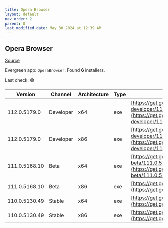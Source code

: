 ```yaml
---
title: Opera Browser
layout: default
nav_order: 2
parent: O
last_modified_date: May 30 2024 at 12:39 AM
---
```


## Opera Browser

[Source](https://www.opera.com/browsers/opera)

Evergreen app: `OperaBrowser`. Found **6** installers.

Last check: 🟢

| Version       | Channel   | Architecture | Type | URI                                                                                                                                                                                                                    |
| ------------- | --------- | ------------ | ---- | ---------------------------------------------------------------------------------------------------------------------------------------------------------------------------------------------------------------------- |
| 112.0.5179.0  | Developer | x64          | exe  | [https://get.geo.opera.com/pub/opera-developer/112.0.5179.0/win/Opera_Developer_112.0.5179.0_Setup_x64.exe](https://get.geo.opera.com/pub/opera-developer/112.0.5179.0/win/Opera_Developer_112.0.5179.0_Setup_x64.exe) |
| 112.0.5179.0  | Developer | x86          | exe  | [https://get.geo.opera.com/pub/opera-developer/112.0.5179.0/win/Opera_Developer_112.0.5179.0_Setup.exe](https://get.geo.opera.com/pub/opera-developer/112.0.5179.0/win/Opera_Developer_112.0.5179.0_Setup.exe)         |
| 111.0.5168.10 | Beta      | x64          | exe  | [https://get.geo.opera.com/pub/opera-beta/111.0.5168.10/win/Opera_beta_111.0.5168.10_Setup_x64.exe](https://get.geo.opera.com/pub/opera-beta/111.0.5168.10/win/Opera_beta_111.0.5168.10_Setup_x64.exe)                 |
| 111.0.5168.10 | Beta      | x86          | exe  | [https://get.geo.opera.com/pub/opera-beta/111.0.5168.10/win/Opera_beta_111.0.5168.10_Setup.exe](https://get.geo.opera.com/pub/opera-beta/111.0.5168.10/win/Opera_beta_111.0.5168.10_Setup.exe)                         |
| 110.0.5130.49 | Stable    | x64          | exe  | [https://get.geo.opera.com/pub/opera/desktop/110.0.5130.49/win/Opera_110.0.5130.49_Setup_x64.exe](https://get.geo.opera.com/pub/opera/desktop/110.0.5130.49/win/Opera_110.0.5130.49_Setup_x64.exe)                     |
| 110.0.5130.49 | Stable    | x86          | exe  | [https://get.geo.opera.com/pub/opera/desktop/110.0.5130.49/win/Opera_110.0.5130.49_Setup.exe](https://get.geo.opera.com/pub/opera/desktop/110.0.5130.49/win/Opera_110.0.5130.49_Setup.exe)                             |
